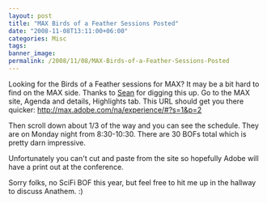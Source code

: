 ```yaml
---
layout: post
title: "MAX Birds of a Feather Sessions Posted"
date: "2008-11-08T13:11:00+06:00"
categories: Misc 
tags: 
banner_image: 
permalink: /2008/11/08/MAX-Birds-of-a-Feather-Sessions-Posted
---
```


Looking for the Birds of a Feather sessions for MAX? It may be a bit hard to find on the MAX side. Thanks to <a href="http://www.corfield.org">Sean</a> for digging this up. Go to the MAX site, Agenda and details, Highlights tab. This URL should get you there quicker: <a href="http://max.adobe.com/na/experience/#?s=1&p=2">http://max.adobe.com/na/experience/#?s=1&p=2</a>

Then scroll down about 1/3 of the way and you can see the schedule. They are on Monday night from 8:30-10:30. There are 30 BOFs total which is pretty darn impressive. 

Unfortunately you can't cut and paste from the site so hopefully Adobe will have a print out at the conference. 

Sorry folks, no SciFi BOF this year, but feel free to hit me up in the hallway to discuss Anathem. :)
